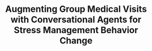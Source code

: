 ---
name: "Augmenting Group Medical Visits With Conversational"
title: "Augmenting Group Medical Visits with Conversational Agents for Stress Management Behavior Change"
project: null
event: "Persuasive Technology Conference"
authors:
- name: "Shamekhi, A."
- name: "Bickmore, T."
year: 2017
resources:
- name: "Persuasive17"
  src: "Persuasive17.pdf"
external_url: null
draft: false 
headless: true
---
